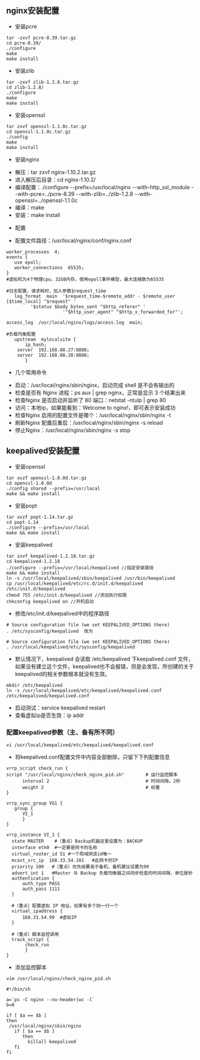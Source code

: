 ## nginx安装配置
+ 安装pcre
```shell
tar -zxvf pcre-8.39.tar.gz
cd pcre-8.39/
./configure
make
make install
```
+ 安装zlib
```shell
tar -zxvf zlib-1.2.8.tar.gz
cd zlib-1.2.8/
./configure
make
make install
```
+ 安装openssl
```shell
tar zxvf openssl-1.1.0c.tar.gz
cd openssl-1.1.0c.tar.gz
./config
make
make install
```
+ 安装nginx
 - 解压：tar zxvf nginx-1.10.2.tar.gz
 - 进入解压后目录：cd nginx-1.10.2/
 - 编译配置：./configure --prefix=/usr/local/nginx --with-http_ssl_module --with-pcre=../pcre-8.39 --with-zlib=../zlib-1.2.8 --with-openssl=../openssl-1.1.0c
 - 编译：make
 - 安装：make install
 + 配置
  - 配置文件路径：/usr/local/nginx/conf/nginx.conf
 ```shell
 worker_processes  4;
events {
    use epoll;
    worker_connections  65535;
}
#虚拟机为4个物理cpu，32GB内存，使用epoll事件模型，最大连接数为65535

#日志配置，请求耗时，加入参数$request_time
    log_format  main  '$request_time-$remote_addr - $remote_user [$time_local] "$request" '
          '$status $body_bytes_sent "$http_referer" '
                      '"$http_user_agent" "$http_x_forwarded_for"';

access_log  /usr/local/nginx/logs/access.log  main;

#负载均衡配置
	upstream  mylocalsite {  
		ip_hash; 
     server  192.168.88.27:8888;
     server  192.168.88.28:8888;
		}
```
+ 几个常用命令
 - 启动：/usr/local/nginx/sbin/nginx，启动完成 shell 是不会有输出的
 - 检查是否有 Nginx 进程：ps aux | grep nginx，正常是显示 3 个结果出来
 - 检查Nginx 是否启动并监听了 80 端口：netstat -ntulp | grep 80
 - 访问：本地ip，如果能看到：Welcome to nginx!，即可表示安装成功
 - 检查Nginx 启用的配置文件是哪个：/usr/local/nginx/sbin/nginx -t
 - 刷新Nginx 配置后重启：/usr/local/nginx/sbin/nginx -s reload
 - 停止Nginx：/usr/local/nginx/sbin/nginx -s stop

## keepalived安装配置
+ 安装openssl
```shell
tar xvzf openssl-1.0.0d.tar.gz
cd openssl-1.0.0d
./config shared --prefix=/usr/local
make && make install
```
+ 安装popt
```shell
tar xvzf popt-1.14.tar.gz
cd popt-1.14
./configure --prefix=/usr/local
make && make install
```
+ 安装keepalived
```shell
tar zxvf keepalived-1.2.18.tar.gz 
cd keepalived-1.2.18 
./configure --prefix=/usr/local/keepalived //指定安装路径
make && make install
ln -s /usr/local/keepalived/sbin/keepalived /usr/bin/keepalived
cp /usr/local/keepalived/etc/rc.d/init.d/keepalived /etc/init.d/keepalived
chmod 755 /etc/init.d/keepalived //添加执行权限
chkconfig keepalived on //开机启动
```
 - 修改/etc/init.d/keepalived中的程序路径
 ```shell
 # Source configuration file (we set KEEPALIVED_OPTIONS there)
 . /etc/sysconfig/keepalived  改为
 ```
 
 ```shell
 # Source configuration file (we set KEEPALIVED_OPTIONS there)
 . /usr/local/keepalived/etc/sysconfig/keepalived
 ```
  - 默认情况下，keepalived 会读取 /etc/keepalived 下keepalived.conf 文件，如果没有建立这个文件，keepalived也不会报错，但是会发现，所创建的关于keepalived的相关参数根本就没有生效。
  ```shell
  mkdir /etc/keepalived
  ln -s /usr/local/keepalived/etc/keepalived/keepalived.conf /etc/keepalived/keepalived.conf
  ```
  - 启动测试：service keepalived restart
  - 查看虚拟ip是否生效：ip addr
  
 ### 配置keepalived参数（主、备有所不同）
 ```shell
 vi /usr/local/keepalived/etc/keepalived/keepalived.conf
 ```
 + 将keepalived.conf配置文件中内容全部删除，只留下下列配置信息
 ```shell
 vrrp_script check_run {
 script "/usr/local/nginx/check_nginx_pid.sh"        # 运行监控脚本
       interval 2                                    # 时间间隔，2秒
       weight 2                                      # 权重
}

vrrp_sync_group VG1 {
    group {
       VI_1
       }
}

vrrp_instance VI_1 {
   state MASTER    #（重点）Backup机器这里设置为：BACKUP
   interface eth0  #一定要是网卡的名称
   virtual_router_id 51 #一个局域网该id唯一
   mcast_src_ip  168.33.54.101   #此网卡的IP
   priority 100   #（重点）优先级要高于备机，备机建议设置为99
   advert_int 1   #Master 与 Backup 负载均衡器之间同步检查的时间间隔，单位是秒
   authentication {
       auth_type PASS
       auth_pass 1111
   }

   #（重点）配置虚拟 IP 地址，如果有多个则一行一个
   virtual_ipaddress {
       168.33.54.99  #虚拟IP
   }
   
   #（重点）脚本监控调用
   track_script {
        check_run
        }
}
 ```
 + 添加监控脚本
 ```shell
 vim /usr/local/nginx/check_nginx_pid.sh
 ```
 ```shell
 #!/bin/sh

a=`ps -C nginx --no-header|wc -l`
b=0

if [ $a == $b ]
then
  /usr/local/nginx/sbin/nginx 
    if [ $a == $b ]
       then
         killall keepalived
    fi
fi
 ```
 
 
 
